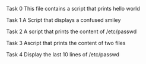 Task 0
This file contains a script that prints hello world

Task 1
A Script that displays a confused smiley

Task 2
A script that prints the content of /etc/passwd


Task 3
Ascript that prints the content of two files


Task 4
Display the last 10 lines of /etc/passwd

